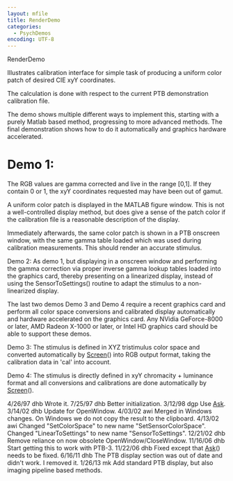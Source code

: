 ```yaml
---
layout: mfile
title: RenderDemo
categories:
  - PsychDemos
encoding: UTF-8
---
```


 RenderDemo

 Illustrates calibration interface for simple task of producing a uniform
 color patch of desired CIE xyY coordinates.

 The calculation is done with respect to the current PTB demonstration
 calibration file.

 The demo shows multiple different ways to implement this, starting with a
 purely Matlab based method, progressing to more advanced methods. The
 final demonstration shows how to do it automatically and graphics
 hardware accelerated.

#  Demo 1:

 The RGB values are gamma corrected and live in the range [0,1].  If they
 contain 0 or 1, the xyY coordinates requested may have been out of gamut.

 A uniform color patch is displayed in the MATLAB figure window. This is
 not a well-controlled display method, but does give a sense of the patch
 color if the calibration file is a reasonable description of the display.

 Immediately afterwards, the same color patch is shown in a PTB onscreen
 window, with the same gamma table loaded which was used during
 calibration measurements. This should render an accurate stimulus.

 Demo 2: As demo 1, but displaying in a onscreen window and performing the
 gamma correction via proper inverse gamma lookup tables loaded into the
 graphics card, thereby presenting on a linearized display, instead of
 using the SensorToSettings() routine to adapt the stimulus to a
 non-linearized display.

 The last two demos Demo 3 and Demo 4 require a recent graphics card and
 perform all color space conversions and calibrated display automatically
 and hardware accelerated on the graphics card. Any NVidia GeForce-8000 or
 later, AMD Radeon X-1000 or later, or Intel HD graphics card should be
 able to support these demos.

 Demo 3: The stimulus is defined in XYZ tristimulus color space and
 converted automatically by [Screen](/docs/Screen)() into RGB output format, taking the
 calibration data in 'cal' into account.

 Demo 4: The stimulus is directly defined in xyY chromacity + luminance
 format and all conversions and calibrations are done automatically by
 [Screen](/docs/Screen)().

 4/26/97  dhb  Wrote it.
 7/25/97  dhb  Better initialization.
 3/12/98  dgp  Use [Ask](/docs/Ask).
 3/14/02  dhb  Update for OpenWindow.
 4/03/02  awi  Merged in Windows changes.  On Windows we do not copy the result to the clipboard.
 4/13/02  awi   Changed "SetColorSpace" to new name "SetSensorColorSpace".
                Changed "LinearToSettings" to new name "SensorToSettings".
 12/21/02 dhb  Remove reliance on now obsolete OpenWindow/CloseWindow.
 11/16/06 dhb  Start getting this to work with PTB-3.
 11/22/06 dhb  Fixed except that [Ask](/docs/Ask)() needs to be fixed.
 6/16/11  dhb  The PTB display section was out of date and didn't work.  I removed it.
 1/26/13  mk   Add standard PTB display, but also imaging pipeline based methods.